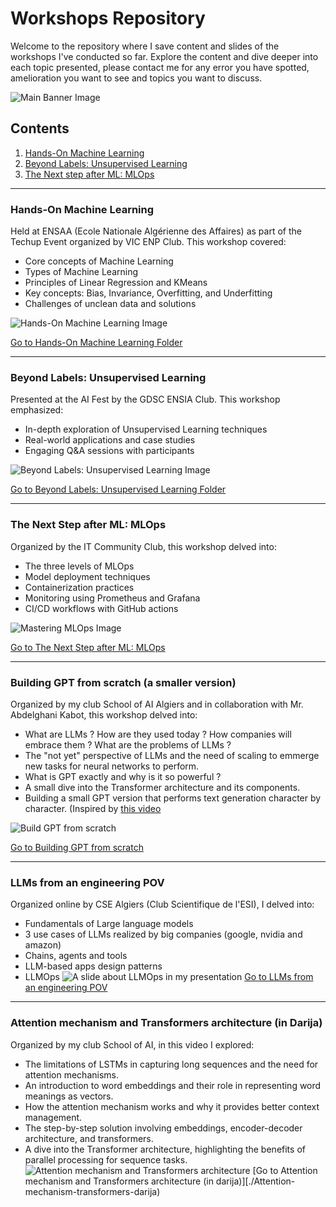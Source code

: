 
# Workshops Repository

Welcome to the repository where I save content and slides of the workshops I've conducted so far. Explore the content and dive deeper into each topic presented, please contact me for any error you have spotted, amelioration you want to see and topics you want to discuss.

![Main Banner Image](images/banner.jpeg)

## Contents
1. [Hands-On Machine Learning](#hands-on-machine-learning)
2. [Beyond Labels: Unsupervised Learning](#beyond-labels-unsupervised-learning)
3. [The Next step after ML: MLOps](#the-next-step-after-ml-mlops)

---

### Hands-On Machine Learning

Held at ENSAA (Ecole Nationale Algérienne des Affaires) as part of the Techup Event organized by VIC ENP Club. This workshop covered:
- Core concepts of Machine Learning
- Types of Machine Learning
- Principles of Linear Regression and KMeans
- Key concepts: Bias, Invariance, Overfitting, and Underfitting
- Challenges of unclean data and solutions

![Hands-On Machine Learning Image](images/ml_workshop.jpeg)

[Go to Hands-On Machine Learning Folder](./Introduction%20to%20Machine%20Learning%20Workshop)

---

### Beyond Labels: Unsupervised Learning

Presented at the AI Fest by the GDSC ENSIA Club. This workshop emphasized:
- In-depth exploration of Unsupervised Learning techniques
- Real-world applications and case studies
- Engaging Q&A sessions with participants

![Beyond Labels: Unsupervised Learning Image](images/unsupervised_workshop.jpeg)

[Go to Beyond Labels: Unsupervised Learning Folder](./Unsupervised%20Learning%20Workshop)

---

### The Next Step after ML: MLOps

Organized by the IT Community Club, this workshop delved into:
- The three levels of MLOps
- Model deployment techniques
- Containerization practices
- Monitoring using Prometheus and Grafana
- CI/CD workflows with GitHub actions

![Mastering MLOps Image](images/mlops.jpeg)

[Go to The Next Step after ML: MLOps](./MLOps%20Workshop)

---

### Building GPT from scratch (a smaller version)

Organized by my club School of AI Algiers and in collaboration with Mr. Abdelghani Kabot, this workshop delved into:
- What are LLMs ? How are they used today ? How companies will embrace them ? What are the problems of LLMs ?
- The "not yet" perspective of LLMs and the need of scaling to emmerge new tasks for neural networks to perform.
- What is GPT exactly and why is it so powerful ?
- A small dive into the Transformer architecture and its components.
- Building a small GPT version that performs text generation character by character. (Inspired by [this video](https://youtu.be/kCc8FmEb1nY?si=psXPE9kV3f-VyffC)

![Build GPT from scratch](images/build-gpt.jpeg)

[Go to Building GPT from scratch](./Build-gpt-from-scratch)

---

### LLMs from an engineering POV

Organized online by CSE Algiers (Club Scientifique de l'ESI), I delved into:
- Fundamentals of Large language models
- 3 use cases of LLMs realized by big companies (google, nvidia and amazon)
- Chains, agents and tools
- LLM-based apps design patterns
- LLMOps
![A slide about LLMOps in my presentation](images/llm_engineer_pov.png)
[Go to LLMs from an engineering POV](./LLMs-engineer-POV)

---

### Attention mechanism and Transformers architecture (in Darija)

Organized by my club School of AI, in this video I explored:

- The limitations of LSTMs in capturing long sequences and the need for attention mechanisms.
- An introduction to word embeddings and their role in representing word meanings as vectors.
- How the attention mechanism works and why it provides better context management.
- The step-by-step solution involving embeddings, encoder-decoder architecture, and transformers.
- A dive into the Transformer architecture, highlighting the benefits of parallel processing for sequence tasks.
![Attention mechanism and Transformers architecture](images/attention-darija.png)
[Go to Attention mechanism and Transformers architecture (in darija)][./Attention-mechanism-transformers-darija)
